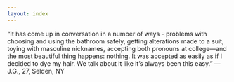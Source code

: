 ```yaml
---
layout: index
---
```

“It has come up in conversation in a number of ways - problems with choosing and using the bathroom safely, getting alterations made to a suit, toying with masculine nicknames, accepting both pronouns at college—and the most beautiful thing happens: nothing. It was accepted as easily as if I decided to dye my hair. We talk about it like it’s always been this easy.” —J.G., 27, Selden, NY 